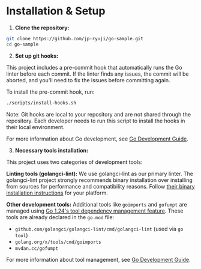# Installation & Setup

1. **Clone the repository:**

```bash
git clone https://github.com/jp-ryuji/go-sample.git
cd go-sample
```

2. **Set up git hooks:**

This project includes a pre-commit hook that automatically runs the Go linter before each commit. If the linter finds any issues, the commit will be aborted, and you'll need to fix the issues before committing again.

To install the pre-commit hook, run:

```bash
./scripts/install-hooks.sh
```

Note: Git hooks are local to your repository and are not shared through the repository. Each developer needs to run this script to install the hooks in their local environment.

For more information about Go development, see [Go Development Guide](golang.md).

3. **Necessary tools installation:**

This project uses two categories of development tools:

**Linting tools (golangci-lint):**
We use golangci-lint as our primary linter. The golangci-lint project strongly recommends binary installation over installing from sources for performance and compatibility reasons. Follow [their binary installation instructions](https://golangci-lint.run/docs/welcome/install/#binaries) for your platform.

**Other development tools:**
Additional tools like `goimports` and `gofumpt` are managed using [Go 1.24's tool dependency management feature](https://tip.golang.org/doc/go1.24#tools). These tools are already declared in the `go.mod` file:

- `github.com/golangci/golangci-lint/cmd/golangci-lint` (used via `go tool`)
- `golang.org/x/tools/cmd/goimports`
- `mvdan.cc/gofumpt`

For more information about tool management, see [Go Development Guide](golang.md).
